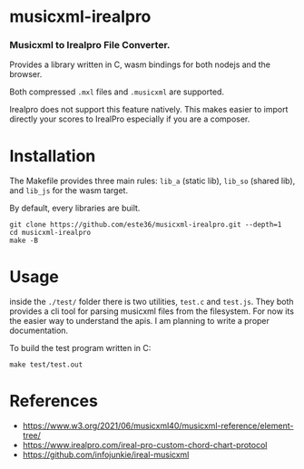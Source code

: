 # musicxml-irealpro
### Musicxml to Irealpro File Converter.
Provides a library written in C, wasm bindings for both nodejs and the browser.

Both compressed `.mxl` files and `.musicxml` are supported.

Irealpro does not support this feature natively.
This makes easier to import directly your scores to IrealPro especially if you are a composer.

# Installation

The Makefile provides three main rules: `lib_a` (static lib), `lib_so` (shared lib), and `lib_js` for the wasm target.

By default, every libraries are built.
```
git clone https://github.com/este36/musicxml-irealpro.git --depth=1
cd musicxml-irealpro
make -B
```
# Usage

inside the `./test/` folder there is two utilities, `test.c` and `test.js`. They both provides a cli tool for parsing musicxml files from the filesystem.
For now its the easier way to understand the apis. I am planning to write a proper documentation.

To build the test program written in C:
```
make test/test.out
```

# References

* https://www.w3.org/2021/06/musicxml40/musicxml-reference/element-tree/
* https://www.irealpro.com/ireal-pro-custom-chord-chart-protocol
* https://github.com/infojunkie/ireal-musicxml
